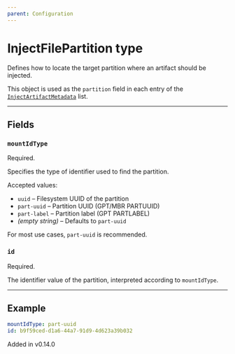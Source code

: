 ```yaml
---
parent: Configuration
---
```


# InjectFilePartition type

Defines how to locate the target partition where an artifact should be injected.

This object is used as the `partition` field in each entry of the
[`InjectArtifactMetadata`](./injectArtifactMetadata.md) list.

---

## Fields

### `mountIdType`

Required.

Specifies the type of identifier used to find the partition.

Accepted values:

- `uuid` – Filesystem UUID of the partition
- `part-uuid` – Partition UUID (GPT/MBR PARTUUID)
- `part-label` – Partition label (GPT PARTLABEL)
- *(empty string)* – Defaults to `part-uuid`

For most use cases, `part-uuid` is recommended.

### `id`

Required.

The identifier value of the partition, interpreted according to `mountIdType`.

---

## Example

```yaml
mountIdType: part-uuid
id: b9f59ced-d1a6-44a7-91d9-4d623a39b032
```

Added in v0.14.0

